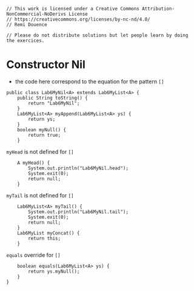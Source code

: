 ```
// This work is licensed under a Creative Commons Attribution-NonCommercial-NoDerivs License
// https://creativecommons.org/licenses/by-nc-nd/4.0/
// Remi Douence

// Please do not distribute solutions but let people learn by doing the exercices.

```
# Constructor Nil 
- the code here correspond to the equation for the pattern `[]`
```
public class Lab6MyNil<A> extends Lab6MyList<A> {
	public String toString() {
		return "Lab6MyNil";
	}
	Lab6MyList<A> myAppend(Lab6MyList<A> ys) {
		return ys;
	}
	boolean myNull() {
		return true;
	}
```
`myHead` is not defined for `[]`
```
	A myHead() {
		System.out.println("Lab6MyNil.head");
		System.exit(0);
		return null;
	}
```
`myTail` is not defined for `[]`
```
	Lab6MyList<A> myTail() {
		System.out.println("Lab6MyNil.tail");
		System.exit(0);
		return null;
	}
	Lab6MyList myConcat() {
		return this;
	}
```
`equals` override for `[]`
```
	boolean equals(Lab6MyList<A> ys) {
		return ys.myNull();
	}
}
```
